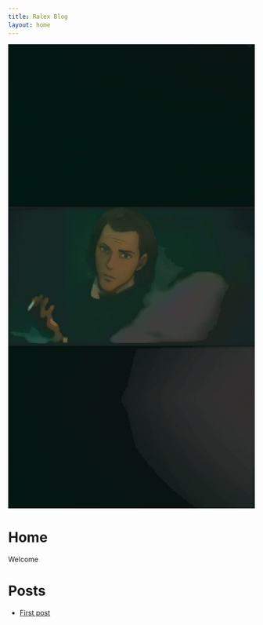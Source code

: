 ```yaml
---
title: Ralex Blog
layout: home
---
```


![img_1](assets/img/img_1.jpg)

# Home

Welcome

# Posts

- [First post](/posts/post-1.md)
